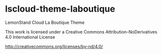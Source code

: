 lscloud-theme-laboutique
========================

LemonStand Cloud La Boutique Theme

This work is licensed under a Creative Commons Attribution-NoDerivatives 4.0 International License

http://creativecommons.org/licenses/by-nd/4.0/
